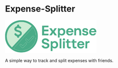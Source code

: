 # Expense-Splitter

<img src="./assets/logo.svg" width="300px">

A simple way to track and split expenses with friends.

